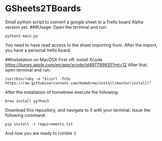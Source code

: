 # GSheets2TBoards
Small python script to convert a google sheet to a Trello board 
Alpha version yet.
###Usage:
Open the terminal and run:

```python3 main.py```

You need to have read access to the sheet importing from.
After the import, you have a personal trello board.

##Installation on MacOSX
First off: install Xcode
https://itunes.apple.com/en/app/xcode/id497799835?mt=12
After that, open terminal and run:

	/usr/bin/ruby -e "$(curl -fsSL https://raw.githubusercontent.com/Homebrew/install/master/install)"

After the installation of homebrew execute the following:

	brew install python3

Download this repository, and navigate to it with your terminal.
Issue the following command:
	
	pip install -r requirements.txt

And now you are ready to rumble :)

